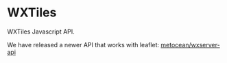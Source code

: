# WXTiles

WXTiles Javascript API.

We have released a newer API that works with leaflet:
[metocean/wxserver-api](https://github.com/metocean/wxserver-api)

